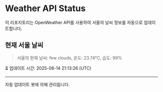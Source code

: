 
# Weather API Status

이 리포지토리는 OpenWeather API를 사용하여 서울의 날씨 정보를 자동으로 업데이트합니다.

## 현재 서울 날씨
> 서울의 현재 날씨: few clouds, 온도: 23.74°C, 습도: 99%

⏳ 업데이트 시간: 2025-08-14 21:13:26 (UTC)

---
자동 업데이트 봇에 의해 관리됩니다.
